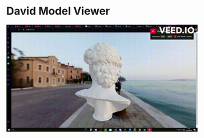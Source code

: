 # David Model Viewer

![](https://github.com/efarias03/DavidModelViewer/blob/main/public/davidmodelviewergif.gif?raw=true)
